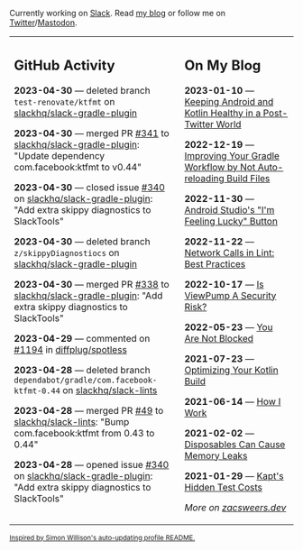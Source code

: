 Currently working on [Slack](https://slack.com/). Read [my blog](https://zacsweers.dev/) or follow me on [Twitter](https://twitter.com/ZacSweers)/[Mastodon](https://hachyderm.io/@ZacSweers).

<table><tr><td valign="top" width="60%">

## GitHub Activity
<!-- githubActivity starts -->
**2023-04-30** — deleted branch `test-renovate/ktfmt` on [slackhq/slack-gradle-plugin](https://github.com/slackhq/slack-gradle-plugin)

**2023-04-30** — merged PR [#341](https://github.com/slackhq/slack-gradle-plugin/pull/341) to [slackhq/slack-gradle-plugin](https://github.com/slackhq/slack-gradle-plugin): "Update dependency com.facebook:ktfmt to v0.44"

**2023-04-30** — closed issue [#340](https://github.com/slackhq/slack-gradle-plugin/issues/340) on [slackhq/slack-gradle-plugin](https://github.com/slackhq/slack-gradle-plugin): "Add extra skippy diagnostics to SlackTools"

**2023-04-30** — deleted branch `z/skippyDiagnostiocs` on [slackhq/slack-gradle-plugin](https://github.com/slackhq/slack-gradle-plugin)

**2023-04-30** — merged PR [#338](https://github.com/slackhq/slack-gradle-plugin/pull/338) to [slackhq/slack-gradle-plugin](https://github.com/slackhq/slack-gradle-plugin): "Add extra skippy diagnostics to SlackTools"

**2023-04-29** — commented on [#1194](https://github.com/diffplug/spotless/issues/1194#issuecomment-1528644487) in [diffplug/spotless](https://github.com/diffplug/spotless)

**2023-04-28** — deleted branch `dependabot/gradle/com.facebook-ktfmt-0.44` on [slackhq/slack-lints](https://github.com/slackhq/slack-lints)

**2023-04-28** — merged PR [#49](https://github.com/slackhq/slack-lints/pull/49) to [slackhq/slack-lints](https://github.com/slackhq/slack-lints): "Bump com.facebook:ktfmt from 0.43 to 0.44"

**2023-04-28** — opened issue [#340](https://github.com/slackhq/slack-gradle-plugin/issues/340) on [slackhq/slack-gradle-plugin](https://github.com/slackhq/slack-gradle-plugin): "Add extra skippy diagnostics to SlackTools"
<!-- githubActivity ends -->
</td><td valign="top" width="40%">

## On My Blog
<!-- blog starts -->
**2023-01-10** — [Keeping Android and Kotlin Healthy in a Post-Twitter World](https://www.zacsweers.dev/keeping-android-healthy/)

**2022-12-19** — [Improving Your Gradle Workflow by Not Auto-reloading Build Files](https://www.zacsweers.dev/improving-your-workflow-by-not-auto-reloading-build-files/)

**2022-11-30** — [Android Studio's "I'm Feeling Lucky" Button](https://www.zacsweers.dev/android-studios-im-feeling-lucky-button/)

**2022-11-22** — [Network Calls in Lint: Best Practices](https://www.zacsweers.dev/network-calls-in-lint-best-practices/)

**2022-10-17** — [Is ViewPump A Security Risk?](https://www.zacsweers.dev/is-viewpump-a-security-risk/)

**2022-05-23** — [You Are Not Blocked](https://www.zacsweers.dev/you-are-not-blocked/)

**2021-07-23** — [Optimizing Your Kotlin Build](https://www.zacsweers.dev/optimizing-your-kotlin-build/)

**2021-06-14** — [How I Work](https://www.zacsweers.dev/how-i-work/)

**2021-02-02** — [Disposables Can Cause Memory Leaks](https://www.zacsweers.dev/disposables-can-cause-memory-leaks/)

**2021-01-29** — [Kapt's Hidden Test Costs](https://www.zacsweers.dev/kapts-hidden-test-costs/)
<!-- blog ends -->
_More on [zacsweers.dev](https://zacsweers.dev/)_
</td></tr></table>

<sub><a href="https://simonwillison.net/2020/Jul/10/self-updating-profile-readme/">Inspired by Simon Willison's auto-updating profile README.</a></sub>